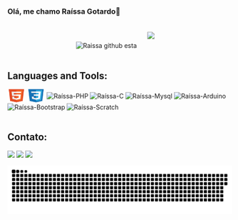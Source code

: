 ### Olá, me chamo Raíssa Gotardo👋
 

<div align="center">  
  <img width="49%" height="auto" src="https://github-readme-stats.vercel.app/api?username=RaissaGotardo&show_icons=true&count_private=true&hide_border=true&title_color=00bfbf&icon_color=00bfbf&text_color=c9d1d9&bg_color=0d1117" alt="Raissa github esta" /> 
  <img style="padding: 20px" width="37%" height="auto" src="https://github-readme-stats.vercel.app/api/top-langs/?username=RaissaGotardo&layout=compact&hide_border=true&title_color=00bfbf&text_color=00bfbf&bg_color=0d1117" />
</div>
<br>
<div>
<h2 align="left">Languages and Tools:</h2>
<div style="display: inline_block">
  <img align="center" alt="Raíssa-HTML" height="30" width="40" src="https://raw.githubusercontent.com/devicons/devicon/master/icons/html5/html5-original.svg" />
  <img align="center" alt="Raíssa-CSS" height="30" width="40" src="https://raw.githubusercontent.com/devicons/devicon/master/icons/css3/css3-original.svg" />
  <img align="center" alt="Raíssa-PHP" height="30" width="40" src="https://cdn.jsdelivr.net/gh/devicons/devicon/icons/php/php-original.svg" />
  <img align="center" alt="Raíssa-C" height="30" width="30" src="https://img.icons8.com/color/512/c-programming.png" />
  <img align="center" alt="Raíssa-Mysql" height="30" width="40" src="https://cdn.jsdelivr.net/gh/devicons/devicon/icons/mysql/mysql-original-wordmark.svg" />
  <img align="center" alt="Raíssa-Arduino" height="30" width="40" src="https://cdn.jsdelivr.net/gh/devicons/devicon/icons/arduino/arduino-original-wordmark.svg" />
  <img align="center" alt="Raíssa-Bootstrap" height="30" width="40" src="https://cdn.jsdelivr.net/gh/devicons/devicon/icons/bootstrap/bootstrap-original.svg"/>
  <img align="center" alt="Raíssa-Scratch" height="30" width="70" src="https://store-images.s-microsoft.com/image/apps.23276.14205598541777108.d0471565-31cc-4061-beba-0830f2c9a787.69d1f503-8ef3-4838-84cb-f5bdd690c9e8" />
 </div>
 <br>
 
 <h2 align="left">Contato:</h2>
<div> 
  <a href="https://www.instagram.com/raissagotardo/" target="_blank"><img src="https://img.shields.io/badge/-Instagram-%23E4405F?style=for-the-badge&logo=instagram&logoColor=white" target="_blank"></a>
  <a href="gotardoraissa@gmail.com"><img src="https://img.shields.io/badge/-Gmail-%23333?style=for-the-badge&logo=gmail&logoColor=white" target="_blank"></a>
   <a href="https://www.linkedin.com/in/raissa-gotardo-726320269/" target="_blank"><img src="https://img.shields.io/badge/-LinkedIn-%230077B5?style=for-the-badge&logo=linkedin&logoColor=white" target="_blank"></a> 
 <div/>
 <div/>
 
![](https://raw.githubusercontent.com/CompetitiveLin/Snake-in-Contribution-Grid/output/github-contribution-grid-snake.svg)
